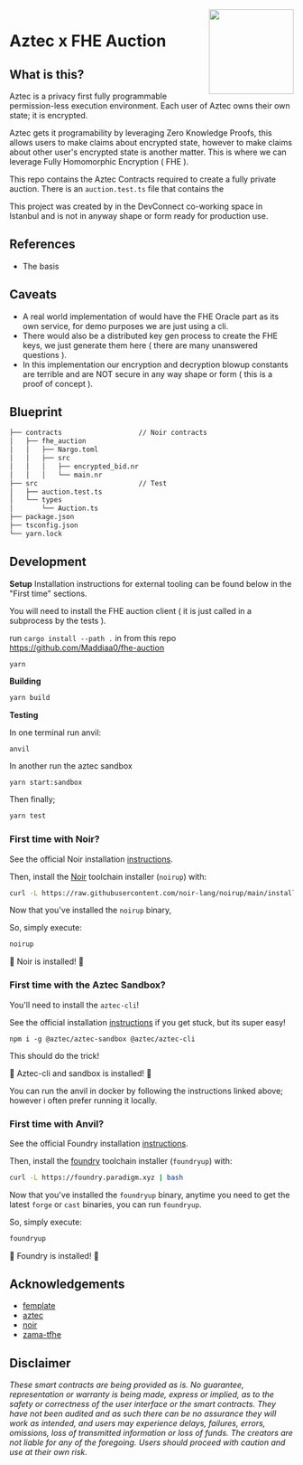 <img align="right" width="150" height="150" top="100" src="./assets/readme.ong">

# Aztec x FHE Auction

## What is this?

Aztec is a privacy first fully programmable permission-less execution environment. Each user of Aztec owns their own state; it is encrypted.

Aztec gets it programability by leveraging Zero Knowledge Proofs, this allows users to make claims about encrypted state, however to make claims about other user's encrypted state is another matter. This is where we can leverage Fully Homomorphic Encryption ( FHE ).

This repo contains the Aztec Contracts required to create a fully private auction. There is an `auction.test.ts` file that contains the 

This project was created by in the DevConnect co-working space in Istanbul and is not in anyway shape or form ready for production use.

## References 

- The basis 


## Caveats
- A real world implementation of would have the FHE Oracle part as its own service, for demo purposes we are just using a cli.
- There would also be a distributed key gen process to create the FHE keys, we just generate them here ( there are many unanswered questions ).
- In this implementation our encryption and decryption blowup constants are terrible and are NOT secure in any way shape or form ( this is a proof of concept ).

## Blueprint

```ml
├── contracts                   // Noir contracts
│   ├── fhe_auction
│   │   ├── Nargo.toml
│   │   ├── src
│   │   │   ├── encrypted_bid.nr
│   │   │   └── main.nr
├── src                         // Test
│   ├── auction.test.ts
│   └── types
│       └── Auction.ts
├── package.json
├── tsconfig.json
└── yarn.lock
```

## Development

**Setup**
Installation instructions for external tooling can be found below in the "First time" sections.  

You will need to install the FHE auction client ( it is just called in a subprocess by the tests ).  

run `cargo install --path .` in from this repo https://github.com/Maddiaa0/fhe-auction  

```
yarn
```


**Building**

```bash
yarn build
```

**Testing**

In one terminal run anvil:
```
anvil
```

In another run the aztec sandbox
```bash
yarn start:sandbox
```

Then finally;
```bash
yarn test
```

### First time with Noir?

See the official Noir installation [instructions](https://noir-lang.org/getting_started/nargo_installation).

Then, install the [Noir](https://github.com/noir-lang/noir) toolchain installer (`noirup`) with:

```bash
curl -L https://raw.githubusercontent.com/noir-lang/noirup/main/install | bash
```

Now that you've installed the `noirup` binary,

So, simply execute:

```bash
noirup
```

🎉 Noir is installed! 🎉

### First time with the Aztec Sandbox?

You'll need to install the `aztec-cli`!

See the official installation [instructions](https://docs.aztec.network/dev_docs/cli/sandbox-reference#with-npm) if you get stuck, but its super easy!

```
npm i -g @aztec/aztec-sandbox @aztec/aztec-cli
```

This should do the trick!  

🎉 Aztec-cli and sandbox is installed! 🎉

You can run the anvil in docker by following the instructions linked above; however i often prefer running it locally.

### First time with Anvil?

See the official Foundry installation [instructions](https://github.com/foundry-rs/foundry/blob/master/README.md#installation).

Then, install the [foundry](https://github.com/foundry-rs/foundry) toolchain installer (`foundryup`) with:

```bash
curl -L https://foundry.paradigm.xyz | bash
```

Now that you've installed the `foundryup` binary,
anytime you need to get the latest `forge` or `cast` binaries,
you can run `foundryup`.

So, simply execute:

```bash
foundryup
```

🎉 Foundry is installed! 🎉

## Acknowledgements

- [femplate](https://github.com/refcell/femplate)
- [aztec](https://github.com/AztecProtocol/aztec-packages)
- [noir](https://github.com/noir-lang/noir)
- [zama-tfhe](https://github.com/zama-ai/tfhe-rs)

## Disclaimer

_These smart contracts are being provided as is. No guarantee, representation or warranty is being made, express or implied, as to the safety or correctness of the user interface or the smart contracts. They have not been audited and as such there can be no assurance they will work as intended, and users may experience delays, failures, errors, omissions, loss of transmitted information or loss of funds. The creators are not liable for any of the foregoing. Users should proceed with caution and use at their own risk._